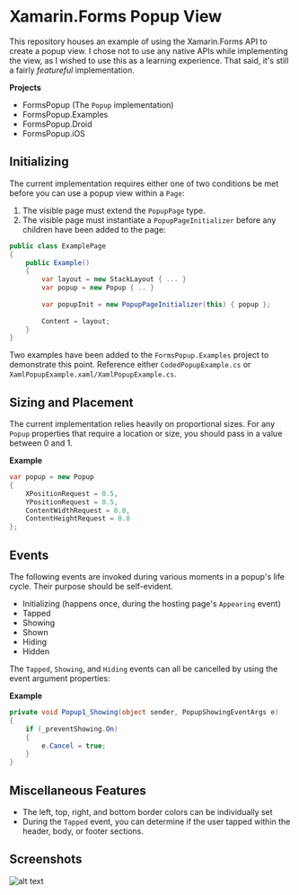 # Xamarin.Forms Popup View

This repository houses an example of using the Xamarin.Forms API to create a popup view.
I chose not to use any native APIs while implementing the view, as I wished to use this as a learning experience. That said, it's still a fairly *featureful* implementation.

**Projects**

* FormsPopup (The `Popup` implementation)
* FormsPopup.Examples
* FormsPopup.Droid
* FormsPopup.iOS

## Initializing

The current implementation requires either one of two conditions be met before you can use a popup view within a `Page`:

1. The visible page must extend the `PopupPage` type.
2. The visible page must instantiate a `PopupPageInitializer` before any children have been added to the page:

```csharp
public class ExamplePage
{
	public Example()
	{
		var layout = new StackLayout { ... }
		var popup = new Popup { .. }
		
		var popupInit = new PopupPageInitializer(this) { popup };
		
		Content = layout;
	}
}
```

Two examples have been added to the `FormsPopup.Examples` project to demonstrate this point. Reference either `CodedPopupExample.cs` or `XamlPopupExample.xaml/XamlPopupExample.cs`.

## Sizing and Placement

The current implementation relies heavily on proportional sizes. For any `Popup` properties that require a location or size, you should pass in a value between 0 and 1.

**Example**

```csharp
var popup = new Popup
{
	XPositionRequest = 0.5,
	YPositionRequest = 0.5,
	ContentWidthRequest = 0.8,
	ContentHeightRequest = 0.8
};
```

## Events

The following events are invoked during various moments in a popup's life cycle. Their purpose should be self-evident.

* Initializing (happens once, during the hosting page's `Appearing` event)
* Tapped
* Showing
* Shown
* Hiding
* Hidden

The `Tapped`, `Showing`, and `Hiding` events can all be cancelled by using the event argument properties:

**Example**

```csharp
private void Popup1_Showing(object sender, PopupShowingEventArgs e)
{
	if (_preventShowing.On)
	{
		e.Cancel = true;
	}
}
```

## Miscellaneous Features

* The left, top, right, and bottom border colors can be individually set
* During the `Tapped` event, you can determine if the user tapped within the header, body, or footer sections.

## Screenshots
![alt text](https://github.com/michaeled/FormsPopup/blob/master/documentation/droid.png "Android")
